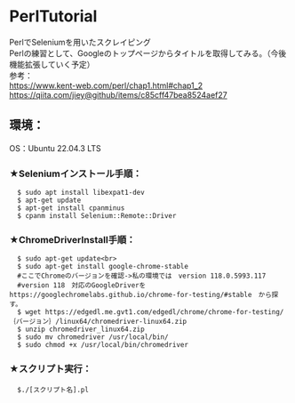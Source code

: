 # PerlTutorial
PerlでSeleniumを用いたスクレイピング<br>
Perlの練習として、Googleのトップページからタイトルを取得してみる。（今後機能拡張していく予定）<br>
参考：<br>
      https://www.kent-web.com/perl/chap1.html#chap1_2<br>
      https://qiita.com/jiey@github/items/c85cff47bea8524aef27<br>
## 環境：<br>
  OS：Ubuntu 22.04.3 LTS<br>
  ### ★Seleniumインストール手順：<br>
      $ sudo apt install libexpat1-dev
      $ apt-get update
      $ apt-get install cpanminus
      $ cpanm install Selenium::Remote::Driver
  ### ★ChromeDriverInstall手順：<br>
      $ sudo apt-get update<br>
      $ sudo apt-get install google-chrome-stable
      #ここでChromeのバージョンを確認->私の環境では　version 118.0.5993.117
      #version 118　対応のGoogleDriverを　https://googlechromelabs.github.io/chrome-for-testing/#stable　から探す。
      $ wget https://edgedl.me.gvt1.com/edgedl/chrome/chrome-for-testing/｛バージョン｝/linux64/chromedriver-linux64.zip
      $ unzip chromedriver_linux64.zip
      $ sudo mv chromedriver /usr/local/bin/
      $ sudo chmod +x /usr/local/bin/chromedriver
### ★スクリプト実行：<br>
      $./[スクリプト名].pl

      
